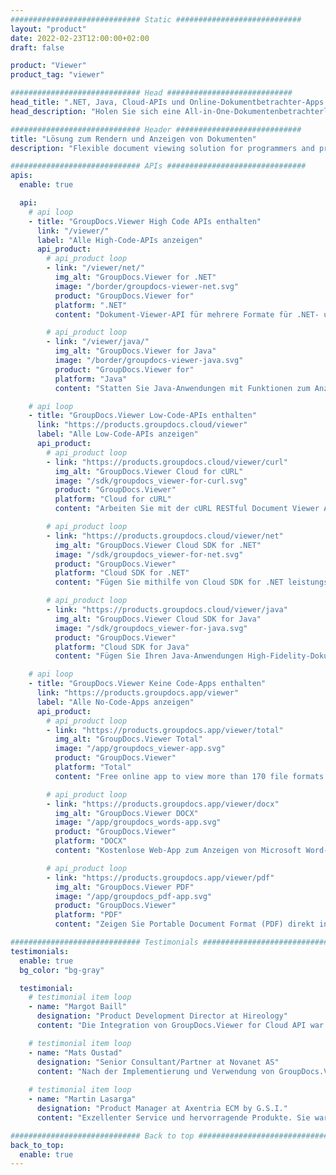 ```yaml
---
############################# Static ############################
layout: "product"
date: 2022-02-23T12:00:00+02:00
draft: false

product: "Viewer"
product_tag: "viewer"

############################# Head ############################
head_title: ".NET, Java, Cloud-APIs und Online-Dokumentbetrachter-Apps von GroupDocs"
head_description: "Holen Sie sich eine All-in-One-Dokumentenbetrachterlösung für .NET-, Java- und Cloud-Anwendungen. Zeigen Sie gängige Dokumentformate online mit der einfachen Drag-and-Drop-Funktion an."

############################# Header ############################
title: "Lösung zum Rendern und Anzeigen von Dokumenten"
description: "Flexible document viewing solution for programmers and professionals to render and display widely used file formats anywhere."

############################# APIs ###############################
apis:
  enable: true

  api:
    # api loop
    - title: "GroupDocs.Viewer High Code APIs enthalten"
      link: "/viewer/"
      label: "Alle High-Code-APIs anzeigen"
      api_product:
        # api_product loop
        - link: "/viewer/net/"
          img_alt: "GroupDocs.Viewer for .NET"
          image: "/border/groupdocs-viewer-net.svg"
          product: "GroupDocs.Viewer for"
          platform: ".NET"
          content: "Dokument-Viewer-API für mehrere Formate für .NET- und Mono-Frameworks zum Rendern von mehr als 170 gängigen Dateiformaten aus Ihren Anwendungen heraus."

        # api_product loop
        - link: "/viewer/java/"
          img_alt: "GroupDocs.Viewer for Java"
          image: "/border/groupdocs-viewer-java.svg"
          product: "GroupDocs.Viewer for"
          platform: "Java"
          content: "Statten Sie Java-Anwendungen mit Funktionen zum Anzeigen und Rendern von Dokumenten aus, um eine Vielzahl von Dokumenten, Bildern und Diagrammen anzuzeigen."

    # api loop
    - title: "GroupDocs.Viewer Low-Code-APIs enthalten"
      link: "https://products.groupdocs.cloud/viewer"
      label: "Alle Low-Code-APIs anzeigen"
      api_product:
        # api_product loop
        - link: "https://products.groupdocs.cloud/viewer/curl"
          img_alt: "GroupDocs.Viewer Cloud for cURL"
          image: "/sdk/groupdocs_viewer-for-curl.svg"
          product: "GroupDocs.Viewer"
          platform: "Cloud for cURL"
          content: "Arbeiten Sie mit der cURL RESTful Document Viewer API, um Microsoft Office, PDF und andere gängige Dateiformate in Ihren Anwendungen schnell zu rendern und anzuzeigen."

        # api_product loop
        - link: "https://products.groupdocs.cloud/viewer/net"
          img_alt: "GroupDocs.Viewer Cloud SDK for .NET"
          image: "/sdk/groupdocs_viewer-for-net.svg"
          product: "GroupDocs.Viewer"
          platform: "Cloud SDK for .NET"
          content: "Fügen Sie mithilfe von Cloud SDK for .NET leistungsstarke Anzeigefunktionen für Dokumentformate in .NET-Anwendungen hinzu. Zeigen Sie Dokumente in HTML, PDF oder als Bild an."

        # api_product loop
        - link: "https://products.groupdocs.cloud/viewer/java"
          img_alt: "GroupDocs.Viewer Cloud SDK for Java"
          image: "/sdk/groupdocs_viewer-for-java.svg"
          product: "GroupDocs.Viewer"
          platform: "Cloud SDK for Java"
          content: "Fügen Sie Ihren Java-Anwendungen High-Fidelity-Dokument-Rendering-Funktionen mit dem speziell entwickelten Document Viewer SDK für Java hinzu."

    # api loop
    - title: "GroupDocs.Viewer Keine Code-Apps enthalten"
      link: "https://products.groupdocs.app/viewer"
      label: "Alle No-Code-Apps anzeigen"
      api_product:
        # api_product loop
        - link: "https://products.groupdocs.app/viewer/total"
          img_alt: "GroupDocs.Viewer Total"
          image: "/app/groupdocs_viewer-app.svg"
          product: "GroupDocs.Viewer"
          platform: "Total"
          content: "Free online app to view more than 170 file formats from any browser of your choice."

        # api_product loop
        - link: "https://products.groupdocs.app/viewer/docx"
          img_alt: "GroupDocs.Viewer DOCX"
          image: "/app/groupdocs_words-app.svg"
          product: "GroupDocs.Viewer"
          platform: "DOCX"
          content: "Kostenlose Web-App zum Anzeigen von Microsoft Word-Dateien online von jedem Gerät aus."

        # api_product loop
        - link: "https://products.groupdocs.app/viewer/pdf"
          img_alt: "GroupDocs.Viewer PDF"
          image: "/app/groupdocs_pdf-app.svg"
          product: "GroupDocs.Viewer"
          platform: "PDF"
          content: "Zeigen Sie Portable Document Format (PDF) direkt in Ihrem Webbrowser an."

############################# Testimonials ###############################
testimonials:
  enable: true
  bg_color: "bg-gray"

  testimonial:
    # testimonial item loop
    - name: "Margot Baill"
      designation: "Product Development Director at Hireology"
      content: "Die Integration von GroupDocs.Viewer for Cloud API war mit ihrem fantastischen Ruby SDK einfach. Es gibt nicht so viele Unternehmen da draußen, die bereit sind, mit uns an dem zu arbeiten, was wir wollen. Es ist eine großartige Partnerschaft."

    # testimonial item loop
    - name: "Mats Oustad"
      designation: "Senior Consultant/Partner at Novanet AS"
      content: "Nach der Implementierung und Verwendung von GroupDocs.Viewer für .NET im Projekt scheint es sehr gut zu funktionieren. Ich habe mit vielen Dokumenten getestet und bisher so gut. Alles, was ich darauf geworfen habe, wird gut gerendert und sieht genauso gut aus wie in einem PDF-Viewer oder MS Word."
              
    # testimonial item loop
    - name: "Martin Lasarga"
      designation: "Product Manager at Axentria ECM by G.S.I."
      content: "Exzellenter Service und hervorragende Produkte. Sie waren während des Implementierungsprozesses von GroupDocs.Viewer für .NET äußerst hilfreich und reaktionsschnell und können sie nicht genug empfehlen."

############################# Back to top ###############################
back_to_top:
  enable: true
---
```

